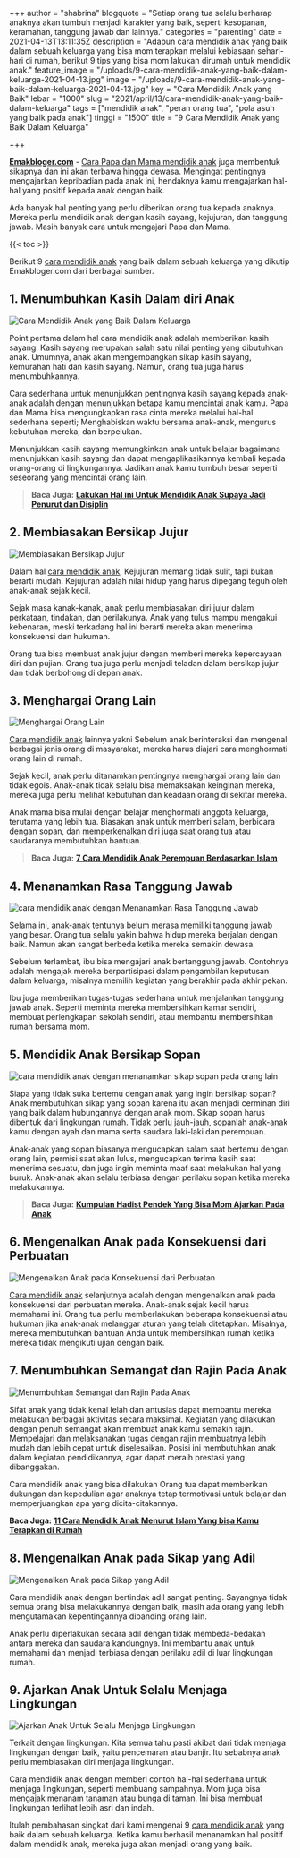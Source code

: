 +++
author = "shabrina"
blogquote = "Setiap orang tua selalu berharap anaknya akan tumbuh menjadi karakter yang baik, seperti kesopanan, keramahan, tanggung jawab dan lainnya."
categories = "parenting"
date = 2021-04-13T13:11:35Z
description = "Adapun cara mendidik anak yang baik dalam sebuah keluarga yang bisa mom terapkan melalui kebiasaan sehari-hari di rumah, berikut 9 tips yang bisa mom lakukan dirumah untuk mendidik anak."
feature_image = "/uploads/9-cara-mendidik-anak-yang-baik-dalam-keluarga-2021-04-13.jpg"
image = "/uploads/9-cara-mendidik-anak-yang-baik-dalam-keluarga-2021-04-13.jpg"
key = "Cara Mendidik Anak yang Baik"
lebar = "1000"
slug = "2021/april/13/cara-mendidik-anak-yang-baik-dalam-keluarga"
tags = ["mendidik anak", "peran orang tua", "pola asuh yang baik pada anak"]
tinggi = "1500"
title = "9 Cara Mendidik Anak yang Baik Dalam Keluarga"

+++

[**Emakbloger.com**](/) - [Cara Papa dan Mama mendidik anak](/tags/peran-orang-tua) juga membentuk sikapnya dan ini akan terbawa hingga dewasa. Mengingat pentingnya mengajarkan kepribadian pada anak ini, hendaknya kamu mengajarkan hal-hal yang positif kepada anak dengan baik.

Ada banyak hal penting yang perlu diberikan orang tua kepada anaknya. Mereka perlu mendidik anak dengan kasih sayang, kejujuran, dan tanggung jawab. Masih banyak cara untuk mengajari Papa dan Mama.

{{< toc >}}

Berikut 9 [cara mendidik anak](https://www.emakbloger.com/2021/april/13/cara-mendidik-anak/) yang baik dalam sebuah keluarga yang dikutip Emakbloger.com dari berbagai sumber.

## 1. Menumbuhkan Kasih Dalam diri Anak

![Cara Mendidik Anak yang Baik Dalam Keluarga](/uploads/cara-mendidik-anak-yang-baik-dalam-keluarga-2021-04-13.jpg "Cara Mendidik Anak yang Baik Dalam Keluarga")

Point pertama dalam hal cara mendidik anak adalah memberikan kasih sayang. Kasih sayang merupakan salah satu nilai penting yang dibutuhkan anak. Umumnya, anak akan mengembangkan sikap kasih sayang, kemurahan hati dan kasih sayang. Namun, orang tua juga harus menumbuhkannya.

Cara sederhana untuk menunjukkan pentingnya kasih sayang kepada anak-anak adalah dengan menunjukkan betapa kamu mencintai anak kamu. Papa dan Mama bisa mengungkapkan rasa cinta mereka melalui hal-hal sederhana seperti; Menghabiskan waktu bersama anak-anak, mengurus kebutuhan mereka, dan berpelukan.

Menunjukkan kasih sayang memungkinkan anak untuk belajar bagaimana menunjukkan kasih sayang dan dapat mengaplikasikannya kembali kepada orang-orang di lingkungannya. Jadikan anak kamu tumbuh besar seperti seseorang yang mencintai orang lain.

> **Baca Juga:** [**Lakukan Hal ini Untuk Mendidik Anak Supaya Jadi Penurut dan Disiplin**](https://www.emakbloger.com/2021/april/13/cara-mendidik-anak/)

## 2. Membiasakan Bersikap Jujur

![Membiasakan Bersikap Jujur](/uploads/membiasakan-bersikap-jujur-pada-anak-2021-04-13.jpg "Membiasakan Bersikap Jujur")

Dalam hal [cara mendidik anak](/tags/pola-asuh-yang-baik-pada-anak), Kejujuran memang tidak sulit, tapi bukan berarti mudah. Kejujuran adalah nilai hidup yang harus dipegang teguh oleh anak-anak sejak kecil.

Sejak masa kanak-kanak, anak perlu membiasakan diri jujur ​​dalam perkataan, tindakan, dan perilakunya. Anak yang tulus mampu mengakui kebenaran, meski terkadang hal ini berarti mereka akan menerima konsekuensi dan hukuman.

Orang tua bisa membuat anak jujur ​​dengan memberi mereka kepercayaan diri dan pujian. Orang tua juga perlu menjadi teladan dalam bersikap jujur ​​dan tidak berbohong di depan anak.

## 3. Menghargai Orang Lain

![Menghargai Orang Lain](/uploads/menghargai-orang-lain-2021-04-13.jpg "Menghargai Orang Lain")

[Cara mendidik anak](https://www.emakbloger.com/2021/april/13/cara-mendidik-anak/) lainnya yakni Sebelum anak berinteraksi dan mengenal berbagai jenis orang di masyarakat, mereka harus diajari cara menghormati orang lain di rumah.

Sejak kecil, anak perlu ditanamkan pentingnya menghargai orang lain dan tidak egois. Anak-anak tidak selalu bisa memaksakan keinginan mereka, mereka juga perlu melihat kebutuhan dan keadaan orang di sekitar mereka.

Anak mama bisa mulai dengan belajar menghormati anggota keluarga, terutama yang lebih tua. Biasakan anak untuk memberi salam, berbicara dengan sopan, dan memperkenalkan diri juga saat orang tua atau saudaranya membutuhkan bantuan.

> **Baca Juga:** [**7 Cara Mendidik Anak Perempuan Berdasarkan Islam**](https://www.emakbloger.com/2021/april/13/cara-mendidik-anak-perempuan/)

## 4. Menanamkan Rasa Tanggung Jawab

![cara mendidik anak dengan Menanamkan Rasa Tanggung Jawab](/uploads/menanamkan-rasa-tanggung-jawab-2021-04-13.jpg "cara mendidik anak dengan Menanamkan Rasa Tanggung Jawab")

Selama ini, anak-anak tentunya belum merasa memiliki tanggung jawab yang besar. Orang tua selalu yakin bahwa hidup mereka berjalan dengan baik. Namun akan sangat berbeda ketika mereka semakin dewasa.

Sebelum terlambat, ibu bisa mengajari anak bertanggung jawab. Contohnya adalah mengajak mereka berpartisipasi dalam pengambilan keputusan dalam keluarga, misalnya memilih kegiatan yang berakhir pada akhir pekan.

Ibu juga memberikan tugas-tugas sederhana untuk menjalankan tanggung jawab anak. Seperti meminta mereka membersihkan kamar sendiri, membuat perlengkapan sekolah sendiri, atau membantu membersihkan rumah bersama mom.

## 5. Mendidik Anak Bersikap Sopan

![cara mendidik anak dengan menanamkan sikap sopan pada orang lain](/uploads/cara-mendidik-anak-dengan-menanamkan-sikap-sopan-pada-orang-lain-2021-04-13.jpg "cara mendidik anak dengan menanamkan sikap sopan pada orang lain")

Siapa yang tidak suka bertemu dengan anak yang ingin bersikap sopan? Anak membutuhkan sikap yang sopan karena itu akan menjadi cerminan diri yang baik dalam hubungannya dengan anak mom. Sikap sopan harus dibentuk dari lingkungan rumah. Tidak perlu jauh-jauh, sopanlah anak-anak kamu dengan ayah dan mama serta saudara laki-laki dan perempuan.

Anak-anak yang sopan biasanya mengucapkan salam saat bertemu dengan orang lain, permisi saat akan lulus, mengucapkan terima kasih saat menerima sesuatu, dan juga ingin meminta maaf saat melakukan hal yang buruk. Anak-anak akan selalu terbiasa dengan perilaku sopan ketika mereka melakukannya.

> **Baca Juga:** [**Kumpulan Hadist Pendek Yang Bisa Mom Ajarkan Pada Anak**](https://www.emakbloger.com/hadits-hadits-pendek/)

## 6. Mengenalkan Anak pada Konsekuensi dari Perbuatan

![Mengenalkan Anak pada Konsekuensi dari Perbuatan](/uploads/mengenalkan-anak-pada-konsekuensi-dari-perbuatan-2021-04-13.jpg "Mengenalkan Anak pada Konsekuensi dari Perbuatan")

[Cara mendidik anak](/tags/mendidik-anak) selanjutnya adalah dengan mengenalkan anak pada konsekuensi dari perbuatan mereka. Anak-anak sejak kecil harus memahami ini. Orang tua perlu memberlakukan beberapa konsekuensi atau hukuman jika anak-anak melanggar aturan yang telah ditetapkan. Misalnya, mereka membutuhkan bantuan Anda untuk membersihkan rumah ketika mereka tidak mengikuti ujian dengan baik.

## 7. Menumbuhkan Semangat dan Rajin Pada Anak

![Menumbuhkan Semangat dan Rajin Pada Anak](/uploads/menumbuhkan-semangat-dan-rajin-pada-anak-2021-04-13.jpg "Menumbuhkan Semangat dan Rajin Pada Anak")

Sifat anak yang tidak kenal lelah dan antusias dapat membantu mereka melakukan berbagai aktivitas secara maksimal. Kegiatan yang dilakukan dengan penuh semangat akan membuat anak kamu semakin rajin. Mempelajari dan melaksanakan tugas dengan rajin membuatnya lebih mudah dan lebih cepat untuk diselesaikan. Posisi ini membutuhkan anak dalam kegiatan pendidikannya, agar dapat meraih prestasi yang dibanggakan.

Cara mendidik anak yang bisa dilakukan Orang tua dapat memberikan dukungan dan kepedulian agar anaknya tetap termotivasi untuk belajar dan memperjuangkan apa yang dicita-citakannya.

**Baca Juga:** [**11 Cara Mendidik Anak Menurut Islam Yang bisa Kamu Terapkan di Rumah**](https://www.emakbloger.com/cara-mendidik-anak-menurut-islam/)

## 8. Mengenalkan Anak pada Sikap yang Adil

![Mengenalkan Anak pada Sikap yang Adil](/uploads/mengenalkan-anak-pada-sikap-yang-adil-2021-04-13.jpg "Mengenalkan Anak pada Sikap yang Adil")

Cara mendidik anak dengan bertindak adil sangat penting. Sayangnya tidak semua orang bisa melakukannya dengan baik, masih ada orang yang lebih mengutamakan kepentingannya dibanding orang lain.

Anak perlu diperlakukan secara adil dengan tidak membeda-bedakan antara mereka dan saudara kandungnya. Ini membantu anak untuk memahami dan menjadi terbiasa dengan perilaku adil di luar lingkungan rumah.

## 9. Ajarkan Anak Untuk Selalu Menjaga Lingkungan

![Ajarkan Anak Untuk Selalu Menjaga Lingkungan](/uploads/ajarkan-anak-untuk-selalu-menjaga-lingkungan-2021-04-13.jpg "Ajarkan Anak Untuk Selalu Menjaga Lingkungan")

Terkait dengan lingkungan. Kita semua tahu pasti akibat dari tidak menjaga lingkungan dengan baik, yaitu pencemaran atau banjir. Itu sebabnya anak perlu membiasakan diri menjaga lingkungan.

Cara mendidik anak dengan memberi contoh hal-hal sederhana untuk menjaga lingkungan, seperti membuang sampahnya. Mom juga bisa mengajak menanam tanaman atau bunga di taman. Ini bisa membuat lingkungan terlihat lebih asri dan indah.

Itulah pembahasan singkat dari kami mengenai 9 [cara mendidik anak](/tags/mendidik-anak) yang baik dalam sebuah keluarga. Ketika kamu berhasil menanamkan hal positif dalam mendidik anak, mereka juga akan menjadi orang yang baik.
